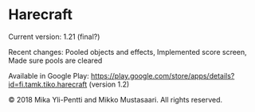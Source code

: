 # Harecraft
Current version: 1.21 (final?)

Recent changes: Pooled objects and effects, Implemented score screen, Made sure pools are cleared

Available in Google Play: https://play.google.com/store/apps/details?id=fi.tamk.tiko.harecraft (version 1.2)

© 2018 Mika Yli-Pentti and Mikko Mustasaari. All rights reserved.
